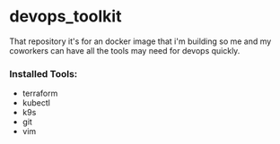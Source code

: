 # devops_toolkit
That repository it's for an docker image that i'm building so me and my coworkers can have all the tools may need for devops quickly.

### Installed Tools:
- terraform 
- kubectl
- k9s
- git
- vim
